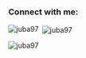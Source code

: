 

<h3 align="left">Connect with me:</h3>
<p align="left">




<p><img align="left" src="https://github-readme-stats.vercel.app/api/top-langs?username=juba97&show_icons=true&locale=en&layout=compact" alt="juba97" /></p>

<p>&nbsp;<img align="center" src="https://github-readme-stats.vercel.app/api?username=juba97&show_icons=true&locale=en" alt="juba97" /></p>

<p><img align="center" src="https://github-readme-streak-stats.herokuapp.com/?user=juba97&" alt="juba97" /></p>
